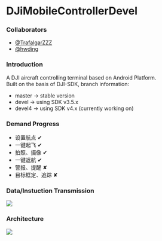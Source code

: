 # DJiMobileControllerDevel
### Collaborators
  - [@TrafalgarZZZ](https://github.com/TrafalgarZZZ)
  - [@hwding](https://github.com/hwding)

### Introduction
A DJI aircraft controlling terminal based on Android Platform.  
Built on the basis of DJI-SDK, branch information:
  - master -> stable version
  - devel -> using SDK v3.5.x
  - devel4 -> using SDK v4.x (currently working on)
  
### Demand Progress
  - 设置航点 ✔
  - 一键起飞 ✔
  - 拍照、摄像 ✔
  - 一键返航 ✔
  - 警报、提醒 ✘
  - 目标框定、追踪 ✘

### Data/Instuction Transmission
![](https://github.com/hwding/DJiMobileControllerDevel/blob/devel4/art/MO-OB_COMM.png)

### Architecture
![](https://github.com/hwding/DJiMobileControllerDevel/blob/devel4/art/DJI_MOB_SDK_INIT.png)  
